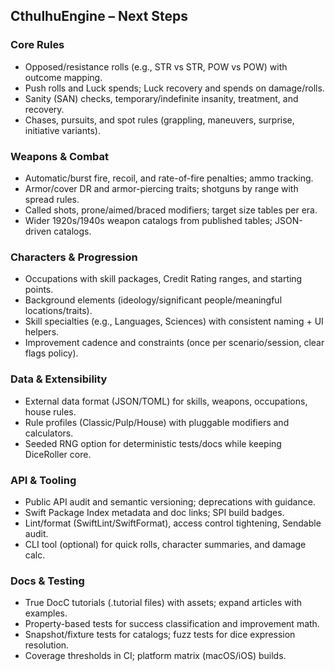 ## CthulhuEngine – Next Steps

### Core Rules
- Opposed/resistance rolls (e.g., STR vs STR, POW vs POW) with outcome mapping.
- Push rolls and Luck spends; Luck recovery and spends on damage/rolls.
- Sanity (SAN) checks, temporary/indefinite insanity, treatment, and recovery.
- Chases, pursuits, and spot rules (grappling, maneuvers, surprise, initiative variants).

### Weapons & Combat
- Automatic/burst fire, recoil, and rate-of-fire penalties; ammo tracking.
- Armor/cover DR and armor-piercing traits; shotguns by range with spread rules.
- Called shots, prone/aimed/braced modifiers; target size tables per era.
- Wider 1920s/1940s weapon catalogs from published tables; JSON-driven catalogs.

### Characters & Progression
- Occupations with skill packages, Credit Rating ranges, and starting points.
- Background elements (ideology/significant people/meaningful locations/traits).
- Skill specialties (e.g., Languages, Sciences) with consistent naming + UI helpers.
- Improvement cadence and constraints (once per scenario/session, clear flags policy).

### Data & Extensibility
- External data format (JSON/TOML) for skills, weapons, occupations, house rules.
- Rule profiles (Classic/Pulp/House) with pluggable modifiers and calculators.
- Seeded RNG option for deterministic tests/docs while keeping DiceRoller core.

### API & Tooling
- Public API audit and semantic versioning; deprecations with guidance.
- Swift Package Index metadata and doc links; SPI build badges.
- Lint/format (SwiftLint/SwiftFormat), access control tightening, Sendable audit.
- CLI tool (optional) for quick rolls, character summaries, and damage calc.

### Docs & Testing
- True DocC tutorials (.tutorial files) with assets; expand articles with examples.
- Property-based tests for success classification and improvement math.
- Snapshot/fixture tests for catalogs; fuzz tests for dice expression resolution.
- Coverage thresholds in CI; platform matrix (macOS/iOS) builds.
